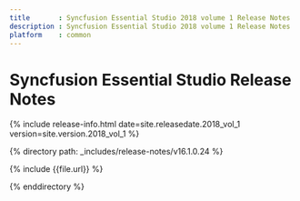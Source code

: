 ```yaml
---
title       : Syncfusion Essential Studio 2018 volume 1 Release Notes
description : Syncfusion Essential Studio 2018 volume 1 Release Notes
platform    : common
---
```


# Syncfusion Essential Studio Release Notes

{% include release-info.html date=site.releasedate.2018_vol_1 version=site.version.2018_vol_1 %} 

{% directory path: _includes/release-notes/v16.1.0.24 %}

{% include {{file.url}} %}

{% enddirectory %}

